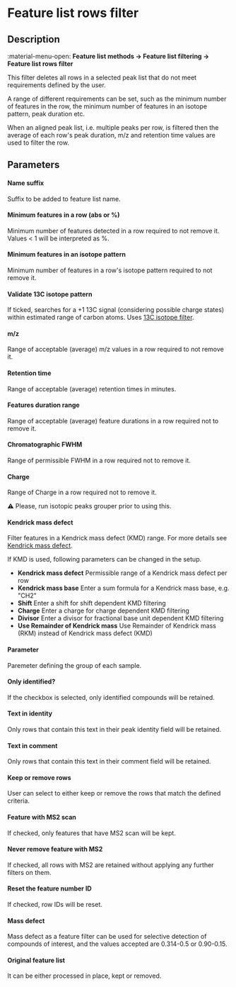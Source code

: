 # **Feature list rows filter**

## **Description**

:material-menu-open: **Feature list methods → Feature list filtering → Feature list rows filter** 

This filter deletes all rows in a selected peak list that do not meet requirements defined by the user.

A range of different requirements can be set, such as the minimum number of features in the row, the minimum number of features in an isotope pattern, peak duration etc. 

When an aligned peak list, i.e. multiple peaks per row, is filtered then the average of each row's peak duration, m/z and retention time values are used to filter the row.


## **Parameters**

#### **Name suffix**
Suffix to be added to feature list name.

#### **Minimum features in a row (abs or %)**
Minimum number of features detected in a row required to not remove it. Values < 1 will be interpreted as %.

#### **Minimum features in an isotope pattern**

Minimum number of features in a row's isotope pattern required to not remove it.

#### **Validate 13C isotope pattern**
If ticked, searches for a +1 13C signal (considering possible charge states) within estimated range of carbon atoms. Uses [13C isotope filter](../filter_isotope_filter/isotope_filter.md).

#### **m/z**
Range of acceptable (average) m/z values in a row required to not remove it.

#### **Retention time**
Range of acceptable (average) retention times in minutes.

#### **Features duration range**
Range of acceptable (average) feature durations in a row required not to remove it.

#### **Chromatographic FWHM**
Range of permissible FWHM in a row required not to remove it.

#### **Charge**
Range of Charge in a row required not to remove it.

:warning: Please, run isotopic peaks grouper prior to using this.

#### **Kendrick mass defect**
Filter features in a Kendrick mass defect (KMD) range. For more details see [Kendrick mass defect](../../visualization_modules/processed_additional/processed_additional.md#background).

If KMD is used, following parameters can be changed in the setup.

- **Kendrick mass defect**
  Permissible range of a Kendrick mass defect per row
- **Kendrick mass base**
  Enter a sum formula for a Kendrick mass base, e.g. "CH2"
- **Shift**
  Enter a shift for shift dependent KMD filtering
- **Charge**
  Enter a charge for charge dependent KMD filtering
- **Divisor**
  Enter a divisor for fractional base unit dependent KMD filtering
- **Use Remainder of Kendrick mass**
  Use Remainder of Kendrick mass (RKM) instead of Kendrick mass defect (KMD)

#### **Parameter**
Paremeter defining the group of each sample.

#### **Only identified?**
If the checkbox is selected, only identified compounds will be retained.

#### **Text in identity**
Only rows that contain this text in their peak identity field will be retained.

#### **Text in comment**
Only rows that contain this text in their comment field will be retained.

#### **Keep or remove rows**
User can select to either keep or remove the rows that match the defined criteria.

#### **Feature with MS2 scan**
If checked, only features that have MS2 scan will be kept.

#### **Never remove feature with MS2**
If checked, all rows with MS2 are retained without applying any further filters on them.

#### **Reset the feature number ID**
If checked, row IDs will be reset.

#### **Mass defect**
Mass defect as a feature filter can be used for selective detection of compounds of interest, and the values accepted are 0.314-0.5 or 0.90-0.15.

#### **Original feature list**
It can be either processed in place, kept or removed.
